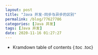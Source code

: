 ```yaml
---
layout: post
title: "Java 并发-同步与异步的区别"
permalink: /blog/77627786
categories: [Java 并发]
tags: [Java 并发]
date: 2020-11-16 01:27:27
---
```


* Kramdown table of contents
{:toc .toc}
